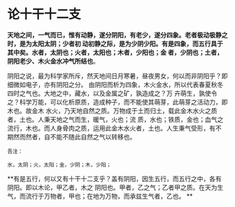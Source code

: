 论十干十二支
===================================================================================
**天地之间，一气而已，惟有动静，遂分阴阳，有老少，遂分四象。老者极动极静之时，是为太阳太阴；少者初
动初静之际，是为少阴少阳。有是四象，而五行具于其中矣。水者，太阴也；火者，太阳也；木者，少阳也；金
者，少阴也；土者，阴阳老少、木火金水冲气所结也**。

阴阳之说，最为科学家所斥，然天地间日月寒暑，昼夜男女，何以而非阴阳乎？即细微如电子，亦有阴阳之分。
由阴阳而析为四象，木火金水，所以代表春夏秋冬四时之气也。大地之中，藏水，以及金属之矿，孰造成之？万
卉萌生，孰使令之？科学万能，可以化析原质，造成种子，而不能使其萌芽，此萌芽之活动力，即木也。故金木
水火，乃天地自然之质。万物成于土而归土，载此金木水火之质者，土也。人秉天地之气而生，暖气，火也；流
质，水也；铁质，金也；血气之流行，木也。而人身骨肉之质，运用此金木水火者，土也。人生秉气受形，有不
期然而然者，自不能不随此自然之气以转移也。


    吾注：

    水，太阴；火，太阳；金，少阴；木，少阳；　


**有是五行，何以又有十干十二支乎？盖有阴阳，因生五行，而五行之中，各有阴阳。即以木论，甲乙者，木之
阴阳也。甲者，乙之气；乙者甲之质。在天为生气，而流行于万物者，甲也；在地为万物，而承兹生气者，乙也。
**